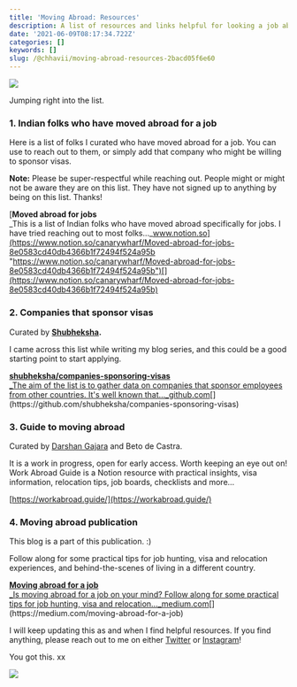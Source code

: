 ```yaml
---
title: 'Moving Abroad: Resources'
description: A list of resources and links helpful for looking a job abroad
date: '2021-06-09T08:17:34.722Z'
categories: []
keywords: []
slug: /@chhavii/moving-abroad-resources-2bacd05f6e60
---
```


![](https://cdn-images-1.medium.com/max/800/1*bhlzrkNur5Vu-LZU6I8SIg.png)

Jumping right into the list.

### 1\. Indian folks who have moved abroad for a job

Here is a list of folks I curated who have moved abroad for a job. You can use to reach out to them, or simply add that company who might be willing to sponsor visas.

**Note:** Please be super-respectful while reaching out. People might or might not be aware they are on this list. They have not signed up to anything by being on this list. Thanks!

[**Moved abroad for jobs**  
_This is a list of Indian folks who have moved abroad specifically for jobs. I have tried reaching out to most folks…_www.notion.so](https://www.notion.so/canarywharf/Moved-abroad-for-jobs-8e0583cd40db4366b1f72494f524a95b "https://www.notion.so/canarywharf/Moved-abroad-for-jobs-8e0583cd40db4366b1f72494f524a95b")[](https://www.notion.so/canarywharf/Moved-abroad-for-jobs-8e0583cd40db4366b1f72494f524a95b)

### 2\. Companies that sponsor visas

Curated by [**Shubheksha**](https://twitter.com/ScribblingOn)**.**

I came across this list while writing my blog series, and this could be a good starting point to start applying.

[**shubheksha/companies-sponsoring-visas**  
_The aim of the list is to gather data on companies that sponsor employees from other countries. It's well known that…_github.com](https://github.com/shubheksha/companies-sponsoring-visas "https://github.com/shubheksha/companies-sponsoring-visas")[](https://github.com/shubheksha/companies-sponsoring-visas)

### 3\. Guide to moving abroad

Curated by [Darshan Gajara](https://medium.com/u/551cdde35f81) and Beto de Castra.

It is a work in progress, open for early access. Worth keeping an eye out on! Work Abroad Guide is a Notion resource with practical insights, visa information, relocation tips, job boards, checklists and more…

[https://workabroad.guide/](https://workabroad.guide/)

### 4\. Moving abroad publication

This blog is a part of this publication. :)

Follow along for some practical tips for job hunting, visa and relocation experiences, and behind-the-scenes of living in a different country.

[**Moving abroad for a job**  
_Is moving abroad for a job on your mind? Follow along for some practical tips for job hunting, visa and relocation…_medium.com](https://medium.com/moving-abroad-for-a-job "https://medium.com/moving-abroad-for-a-job")[](https://medium.com/moving-abroad-for-a-job)

I will keep updating this as and when I find helpful resources. If you find anything, please reach out to me on either [Twitter](https://twitter.com/_chhavii_) or [Instagram](https://www.instagram.com/chhaviii.design/)!

You got this. xx

![](https://cdn-images-1.medium.com/max/800/1*7OPwDx16nQcYy6iCJgp5Wg.png)